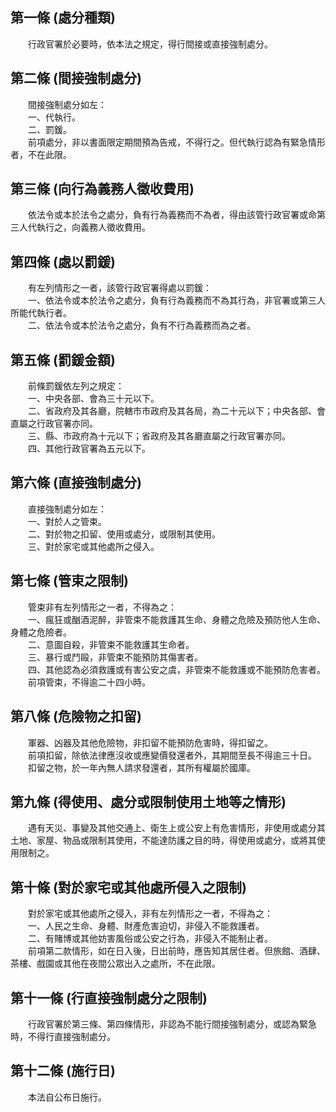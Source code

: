 第一條 (處分種類)
-----------------
　　行政官署於必要時，依本法之規定，得行間接或直接強制處分。  


第二條 (間接強制處分)
---------------------
　　間接強制處分如左：  
　　一、代執行。  
　　二、罰鍰。  
　　前項處分，非以書面限定期間預為告戒，不得行之。但代執行認為有緊急情形者，不在此限。  


第三條 (向行為義務人徵收費用)
-----------------------------
　　依法令或本於法令之處分，負有行為義務而不為者，得由該管行政官署或命第三人代執行之，向義務人徵收費用。  


第四條 (處以罰鍰)
-----------------
　　有左列情形之一者，該管行政官署得處以罰鍰：  
　　一、依法令或本於法令之處分，負有行為義務而不為其行為，非官署或第三人所能代執行者。  
　　二、依法令或本於法令之處分，負有不行為義務而為之者。  


第五條 (罰鍰金額)
-----------------
　　前條罰鍰依左列之規定：  
　　一、中央各部、會為三十元以下。  
　　二、省政府及其各廳，院轄市市政府及其各局，為二十元以下；中央各部、會直屬之行政官署亦同。  
　　三、縣、市政府為十元以下；省政府及其各廳直屬之行政官署亦同。  
　　四、其他行政官署為五元以下。  


第六條 (直接強制處分)
---------------------
　　直接強制處分如左：  
　　一、對於人之管束。  
　　二、對於物之扣留、使用或處分，或限制其使用。  
　　三、對於家宅或其他處所之侵入。  


第七條 (管束之限制)
-------------------
　　管束非有左列情形之一者，不得為之：  
　　一、瘋狂或酗酒泥醉，非管束不能救護其生命、身體之危險及預防他人生命、身體之危險者。  
　　二、意圖自殺，非管束不能救護其生命者。  
　　三、暴行或鬥毆，非管束不能預防其傷害者。  
　　四、其他認為必須救護或有害公安之虞，非管束不能救護或不能預防危害者。  
　　前項管束，不得逾二十四小時。  


第八條 (危險物之扣留)
---------------------
　　軍器、凶器及其他危險物，非扣留不能預防危害時，得扣留之。  
　　前項扣留，除依法律應沒收或應變價發還者外，其期間至長不得逾三十日。  
　　扣留之物，於一年內無人請求發還者，其所有權屬於國庫。  


第九條 (得使用、處分或限制使用土地等之情形)
-------------------------------------------
　　遇有天災、事變及其他交通上、衛生上或公安上有危害情形，非使用或處分其土地、家屋、物品或限制其使用，不能達防護之目的時，得使用或處分，或將其使用限制之。  


第十條 (對於家宅或其他處所侵入之限制)
-------------------------------------
　　對於家宅或其他處所之侵入，非有左列情形之一者，不得為之：  
　　一、人民之生命、身體、財產危害迫切，非侵入不能救護者。  
　　二、有賭博或其他妨害風俗或公安之行為，非侵入不能制止者。  
　　前項第二款情形，如在日入後，日出前時，應告知其居住者。但旅館、酒肆、茶樓、戲園或其他在夜間公眾出入之處所，不在此限。  


第十一條 (行直接強制處分之限制)
-------------------------------
　　行政官署於第三條、第四條情形，非認為不能行間接強制處分，或認為緊急時，不得行直接強制處分。  


第十二條 (施行日)
-----------------
　　本法自公布日施行。
